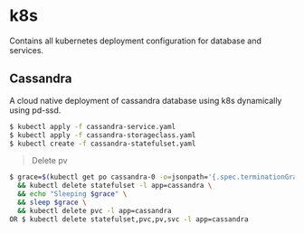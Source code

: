 # k8s

Contains all kubernetes deployment configuration for database and services.

## Cassandra

A cloud native deployment of cassandra database using k8s dynamically using pd-ssd.

```sh
$ kubectl apply -f cassandra-service.yaml
$ kubectl apply -f cassandra-storageclass.yaml
$ kubectl create -f cassandra-statefulset.yaml
```

> Delete pv

```sh
$ grace=$(kubectl get po cassandra-0 -o=jsonpath='{.spec.terminationGracePeriodSeconds}') \
  && kubectl delete statefulset -l app=cassandra \
  && echo "Sleeping $grace" \
  && sleep $grace \
  && kubectl delete pvc -l app=cassandra
OR $ kubectl delete statefulset,pvc,pv,svc -l app=cassandra
```
